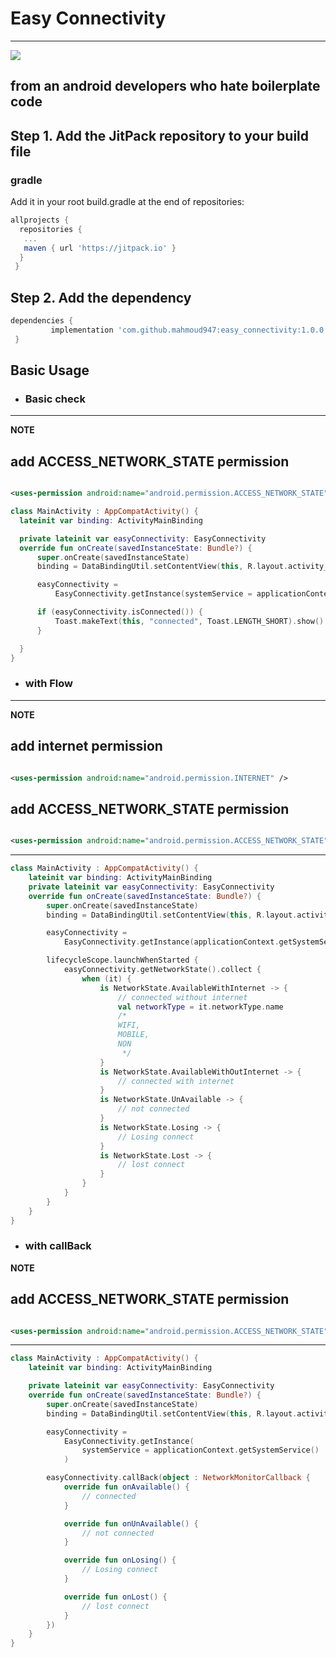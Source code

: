# Easy Connectivity

---
[![](https://jitpack.io/v/mahmoud947/easy_connectivity.svg)](https://jitpack.io/#mahmoud947/easy_connectivity)

## from an android developers who hate boilerplate code

## Step 1. Add the JitPack repository to your build file

### gradle

Add it in your root build.gradle at the end of repositories:

```gradle
allprojects {
  repositories {
   ...
   maven { url 'https://jitpack.io' }
  }
 }
```

## Step 2. Add the dependency

```gradle
dependencies {
         implementation 'com.github.mahmoud947:easy_connectivity:1.0.0'
 }
```

## Basic Usage

- ### Basic check

---
**NOTE**

## add ACCESS_NETWORK_STATE permission

```xml

<uses-permission android:name="android.permission.ACCESS_NETWORK_STATE" />
  ```

  ```kotlin
  class MainActivity : AppCompatActivity() {
    lateinit var binding: ActivityMainBinding

    private lateinit var easyConnectivity: EasyConnectivity
    override fun onCreate(savedInstanceState: Bundle?) {
        super.onCreate(savedInstanceState)
        binding = DataBindingUtil.setContentView(this, R.layout.activity_main)

        easyConnectivity =
            EasyConnectivity.getInstance(systemService = applicationContext.getSystemService())

        if (easyConnectivity.isConnected()) {
            Toast.makeText(this, "connected", Toast.LENGTH_SHORT).show()
        }

    }
}
```

- ### with Flow

---
**NOTE**

## add internet permission

```xml

<uses-permission android:name="android.permission.INTERNET" />
```

## add ACCESS_NETWORK_STATE permission

```xml

<uses-permission android:name="android.permission.ACCESS_NETWORK_STATE" />
  ```

---

```kotlin
class MainActivity : AppCompatActivity() {
    lateinit var binding: ActivityMainBinding
    private lateinit var easyConnectivity: EasyConnectivity
    override fun onCreate(savedInstanceState: Bundle?) {
        super.onCreate(savedInstanceState)
        binding = DataBindingUtil.setContentView(this, R.layout.activity_main)

        easyConnectivity =
            EasyConnectivity.getInstance(applicationContext.getSystemService())

        lifecycleScope.launchWhenStarted {
            easyConnectivity.getNetworkState().collect {
                when (it) {
                    is NetworkState.AvailableWithInternet -> {
                        // connected without internet
                        val networkType = it.networkType.name
                        /*
                        WIFI,
                        MOBILE,
                        NON
                         */
                    }
                    is NetworkState.AvailableWithOutInternet -> {
                        // connected with internet
                    }
                    is NetworkState.UnAvailable -> {
                        // not connected
                    }
                    is NetworkState.Losing -> {
                        // Losing connect
                    }
                    is NetworkState.Lost -> {
                        // lost connect
                    }
                }
            }
        }
    }
}
```

- ### with callBack

**NOTE**

## add ACCESS_NETWORK_STATE permission

```xml

<uses-permission android:name="android.permission.ACCESS_NETWORK_STATE" />
  ```

---

```kotlin
class MainActivity : AppCompatActivity() {
    lateinit var binding: ActivityMainBinding

    private lateinit var easyConnectivity: EasyConnectivity
    override fun onCreate(savedInstanceState: Bundle?) {
        super.onCreate(savedInstanceState)
        binding = DataBindingUtil.setContentView(this, R.layout.activity_main)

        easyConnectivity =
            EasyConnectivity.getInstance(
                systemService = applicationContext.getSystemService()
            )

        easyConnectivity.callBack(object : NetworkMonitorCallback {
            override fun onAvailable() {
                // connected
            }

            override fun onUnAvailable() {
                // not connected
            }

            override fun onLosing() {
                // Losing connect
            }

            override fun onLost() {
                // lost connect
            }
        })
    }
}
```
